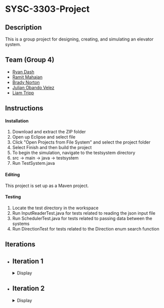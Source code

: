 # SYSC-3303-Project

## Description

This is a group project for designing, creating, and simulating an elevator system.

## Team (Group 4)
- [Ryan Dash](https://github.com/ryandash)
- [Ramit Mahajan](https://github.com/RamitMahajan)
- [Brady Norton](https://github.com/Bnortron)
- [Julian Obando Velez](https://github.com/julian-carleton)
- [Liam Tripp](https://github.com/cyberphoria)

## Instructions

#### Installation

1.	Download and extract the ZIP folder
2. 	Open up Eclipse and select file
3. 	Click "Open Projects from File System" and select the project folder
4. 	Select Finish and then build the project
5. 	To begin the simulation, navigate to the testsystem directory
6. 	src -> main -> java -> testsystem
7. 	Run TestSystem.java

#### Editing

This project is set up as a Maven project.

#### Testing

1. Locate the test directory in the workspace
2. Run InputReaderTest.java for tests related to reading the json input file
3. Run SchedulerTest.java for tests related to passing data between the systems
4. Run DirectionTest for tests related to the Direction enum search function

## Iterations

- ## Iteration 1

  <details>
    <summary>Display</summary>

  ### Description

  Lorem ipsum

  ### Contributions

  | Member | Coding | Documentation | Misc
  | ------ | ------ | ------------- |----
  | Ryan Dash | InputFileReader, JSON files, JSON File to data structure conversion, Message Transfer | Design Document, UML Diagram Contributions | Code Review
  | Ramit Mahajan | Data Structure abstraction |  |
  | Brady Norton | Message transfer tests, Read/Verify Input file tests | README, Setup Instructions, UML Sequence Diagram |
  | Julian Obando Velez | Message Transfer, Bounded Buffer | UML Diagram Feedback, GitHub Releases  |
  | Liam Tripp | Project Skeleton, Event Data Structures, InputFileReader, Direction, Message Transfer, Unit Testing | README Contributions, Early Design Diagrams, Design Document | Discord Server, Google Drive, GitHub repo, Code reviews, Group lead

  </details>

- ## Iteration 2
  <details>
    <summary>Display</summary>

  ### Description

  Lorem ipsum

  ### Contributions

  | Member | Coding | Documentation | Misc
      | ------ | ------ | ------------- |----
  | Ryan Dash | | |
  | Ramit Mahajan | | |
  | Brady Norton | | |
  | Julian Obando Velez | | |
  | Liam Tripp | | |

  </details>
